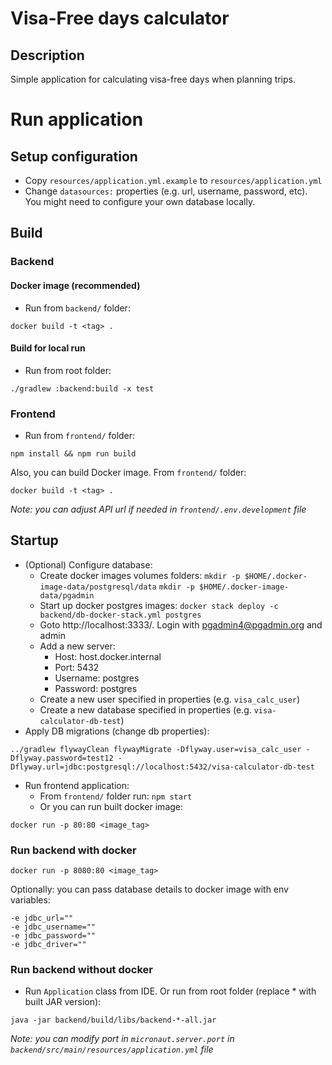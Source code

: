 # Visa-Free days calculator

## Description

Simple application for calculating visa-free days when planning trips.

# Run application

## Setup configuration

 - Copy `resources/application.yml.example` to `resources/application.yml`
 - Change `datasources:` properties (e.g. url, username, password, etc). You might need to configure your own database locally. 

## Build

### Backend
#### Docker image (recommended)

 - Run from `backend/` folder:
 
```docker build -t <tag> .```

#### Build for local run

 - Run from root folder:

```./gradlew :backend:build -x test```

### Frontend

 - Run from `frontend/` folder:
 
 ```npm install && npm run build```
 
Also, you can build Docker image. From `frontend/` folder:

```docker build -t <tag> .``` 

_Note: you can adjust API url if needed in `frontend/.env.development` file_

## Startup
 - (Optional) Configure database:
    - Create docker images volumes folders:
    `mkdir -p $HOME/.docker-image-data/postgresql/data`
    `mkdir -p $HOME/.docker-image-data/pgadmin`
    - Start up docker postgres images:
    ```docker stack deploy -c backend/db-docker-stack.yml postgres```
    - Goto http://localhost:3333/. Login with pgadmin4@pgadmin.org and admin
    - Add a new server:
        - Host: host.docker.internal
        - Port: 5432
        - Username: postgres
        - Password: postgres
    - Create a new user specified in properties (e.g. `visa_calc_user`)
    - Create a new database specified in properties (e.g. `visa-calculator-db-test`)
 - Apply DB migrations (change db properties):
 
 ```../gradlew flywayClean flywayMigrate -Dflyway.user=visa_calc_user -Dflyway.password=test12 -Dflyway.url=jdbc:postgresql://localhost:5432/visa-calculator-db-test```
 - Run frontend application:
    - From `frontend/` folder run: ```npm start```
    - Or you can run built docker image:
    
 ```docker run -p 80:80 <image_tag>```

### Run backend with docker

```docker run -p 8080:80 <image_tag>```

Optionally: you can pass database details to docker image with env variables:

```
-e jdbc_url=""
-e jdbc_username=""
-e jdbc_password=""
-e jdbc_driver=""
```
 
### Run backend without docker

 - Run `Application` class from IDE. Or run from root folder (replace * with built JAR version):

```java -jar backend/build/libs/backend-*-all.jar```

_Note: you can modify port in `micronaut.server.port` in `backend/src/main/resources/application.yml` file_
